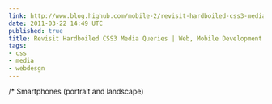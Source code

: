 ```yaml
---
link: http://www.blog.highub.com/mobile-2/revisit-hardboiled-css3-media-queries/
date: 2011-03-22 14:49 UTC
published: true
title: Revisit Hardboiled CSS3 Media Queries | Web, Mobile Development
tags:
- css
- media
- webdesgn
---
```


/* Smartphones (portrait and landscape)
